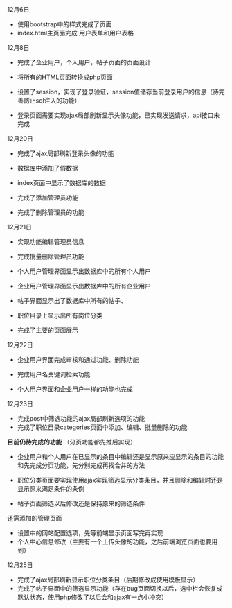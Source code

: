 
12月6日 
- 使用bootstrap中的样式完成了页面
- index.html主页面完成 用户表单和用户表格

12月8日 
- 完成了企业用户，个人用户，帖子页面的页面设计


- 将所有的HTML页面转换成php页面
- 设置了session，实现了登录验证，session值储存当前登录用户的信息（待完善防止sql注入的功能）
- 登录页面需要实现ajax局部刷新显示头像功能，已实现发送请求，api接口未完成


12月20日

- 完成了ajax局部刷新登录头像的功能
- 数据库中添加了假数据
- index页面中显示了数据库的数据

- 完成了添加管理员功能
- 完成了删除管理员的功能

12月21日
- 实现功能编辑管理员信息
- 完成批量删除管理员功能

- 个人用户管理界面显示出数据库中的所有个人用户
- 企业用户管理界面显示出数据库中的所有企业用户
- 帖子界面显示出了数据库中所有的帖子、
- 职位目录上显示出所有岗位分类
- 完成了主要的页面展示

12月22日

- 企业用户界面完成审核和通过功能、删除功能
- 完成用户名关键词检索功能

- 个人用户界面和企业用户一样的功能也完成

12月23日
- 完成post中筛选功能的ajax局部刷新选项的功能
- 完成了职位目录categories页面中添加、编辑、批量删除的功能


**目前仍待完成的功能**
（分页功能都先推后实现）
- 企业用户和个人用户在已显示的条目中编辑还是显示原来应显示的条目的功能和先完成分页功能，先分别完成再找合并的方法

- 职位分类页面要实现使用ajax实现筛选显示分类条目，并且删除和编辑时还是显示原来满足条件的条例
- 帖子页面筛选以后修改还是保持原来的筛选条件

还需添加的管理页面
- 设置中的网站配置选项，先等前端显示页面写完再实现
- 个人中心信息修改（主要有一个上传头像的功能，之后前端浏览页面也要用到）


12月25日
- 完成了ajax局部刷新显示职位分类条目（后期修改成使用模板显示）
- 完成了帖子界面中的筛选显示功能（存在bug页面切换以后，选中栏会恢复成默认状态，使用php修改了以后会和ajax有一点小冲突）
 


